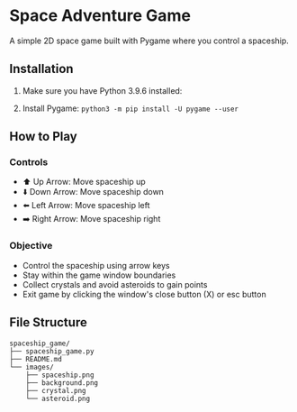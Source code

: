 # Space Adventure Game

A simple 2D space game built with Pygame where you control a spaceship.

## Installation

1. Make sure you have Python 3.9.6 installed:

2. Install Pygame:
   `python3 -m pip install -U pygame --user`

## How to Play

### Controls

- ⬆️ Up Arrow: Move spaceship up
- ⬇️ Down Arrow: Move spaceship down
- ⬅️ Left Arrow: Move spaceship left
- ➡️ Right Arrow: Move spaceship right

### Objective

- Control the spaceship using arrow keys
- Stay within the game window boundaries
- Collect crystals and avoid asteroids to gain points
- Exit game by clicking the window's close button (X) or esc button

## File Structure

```
spaceship_game/
├── spaceship_game.py
├── README.md
└── images/
    ├── spaceship.png
    ├── background.png
    ├── crystal.png
    └── asteroid.png
```
